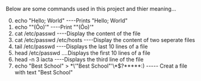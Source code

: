 Below are some commands used in this project and thier meaning...

 0. echo "Hello; World" ----Prints "Hello; World"
 1. echo "\"(Ôo)'"      ----Print ""(Ôo)'"
 2. cat /etc/passwd     ----Display the content of the file
 3. cat /etc/passwd /etc/hosts  ----Display the content of two seperate files
 4. tail /etc/passwd  ----Displays the last 10 lines of a file 
 5. head /etc/passwd ....Displays the first 10 lines of a file
 6. head -n 3 iacta  ----Displays the third line of the file
 7. echo "Best School" > \*\\'"Best School"\'\\*$\?\*\*\*\*\*:) ----- Creat a file with text "Best School"
